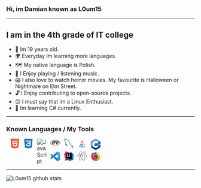 ### Hi, im Damian known as L0um15

---

## I am in the 4th grade of IT college
- 🎂 Im 19 years old.
- 🌍 Everyday im learning more languages.
- 🗺️ My native language is Polish.
- 🎵 I Enjoy playing / listening music.
- 😱 I also love to watch horror movies. My favourite is Halloween or Nightmare on Elm Street.
- 🔓 I Enjoy contributing to open-source projects.
- 😊 I must say that im a Linux Enthusiast.
- 🤔 Im learning C# currently.

---

### Known Languages / My Tools

<img align="left" style="margin-left: 10px;" width="26x" alt="HTML5" src="https://raw.githubusercontent.com/L0um15/L0um15/master/images/html5.png" />

<img align="left" style="margin-left: 10px;" width="26x" alt="CSS3" src="https://raw.githubusercontent.com/L0um15/L0um15/master/images/css.png" />

<img align="left" style="margin-left: 10px;" width="26x" alt="JavaScript" src="https://raw.githubusercontent.com/L0um15/L0um15/master/images/jspng" />

<img align="left" style="margin-left: 10px;" width="26x" alt="PHP" src="https://raw.githubusercontent.com/L0um15/L0um15/master/images/php.png" />

<img align="left" style="margin-left: 10px;" width="26x" alt="MySQL" src="https://raw.githubusercontent.com/L0um15/L0um15/master/images/sql.png" />

<img align="left" style="margin-left: 10px;" width="26x" alt="Java" src="https://raw.githubusercontent.com/L0um15/L0um15/master/images/java.png">

<img align="left" style="margin-left: 10px;" width="26x" alt="C++" src="https://raw.githubusercontent.com/L0um15/L0um15/master/images/c-plus.png" />

<br>
<br>

<img align="left" style="margin-left: 10px;" width="26x" alt="VSCode" src="https://raw.githubusercontent.com/L0um15/L0um15/master/images/vscode.png" />

<img align="left" style="margin-left: 10px;" width="26x" alt="Intellij Idea" src="https://raw.githubusercontent.com/L0um15/L0um15/master/images/intellij.png" />

<img align="left" style="margin-left: 10px;" width="26x" alt="Atom Notepad" src="https://raw.githubusercontent.com/L0um15/L0um15/master/images/atom.png" />

<img align="left" style="margin-left: 10px;" width="26x" alt="Firefox" src="https://raw.githubusercontent.com/L0um15/L0um15/master/images/firefox.png" />

<br>
<br>

---

<img alt="L0um15 github stats" src="https://github-readme-stats.vercel.app/api?username=L0um15&theme=radical&show_icons=true&hide_border=true" />
